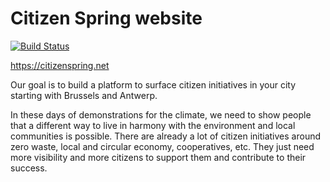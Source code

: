 # Citizen Spring website

[![Build Status](https://travis-ci.org/citizenspring/website.svg?branch=master)](https://travis-ci.org/citizenspring/website)

https://citizenspring.net

Our goal is to build a platform to surface citizen initiatives in your city starting with Brussels and Antwerp. 

In these days of demonstrations for the climate, we need to show people that a different way to live in harmony with the environment and local communities is possible. There are already a lot of citizen initiatives around zero waste, local and circular economy, cooperatives, etc. They just need more visibility and more citizens to support them and contribute to their success. 
